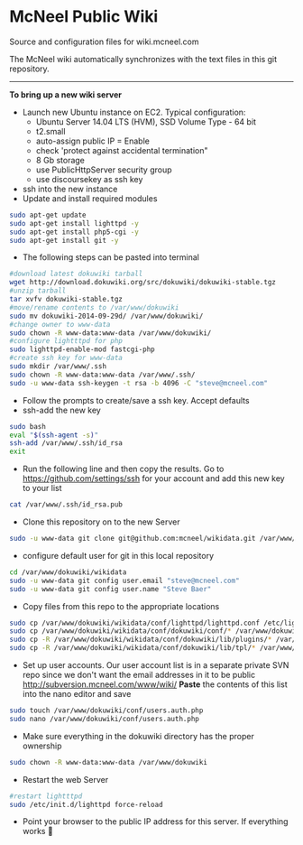 McNeel Public Wiki
========
Source and configuration files for wiki.mcneel.com

The McNeel wiki automatically synchronizes with the text files in this git repository.

----
**To bring up a new wiki server**
- Launch new Ubuntu instance on EC2. Typical configuration:
  - Ubuntu Server 14.04 LTS (HVM), SSD Volume Type - 64 bit
  - t2.small
  - auto-assign public IP = Enable
  - check 'protect against accidental termination"
  - 8 Gb storage
  - use PublicHttpServer security group
  - use discoursekey as ssh key
- ssh into the new instance
- Update and install required modules
```bash
sudo apt-get update
sudo apt-get install lighttpd -y
sudo apt-get install php5-cgi -y
sudo apt-get install git -y
```
- The following steps can be pasted into terminal
```bash
#download latest dokuwiki tarball
wget http://download.dokuwiki.org/src/dokuwiki/dokuwiki-stable.tgz
#unzip tarball
tar xvfv dokuwiki-stable.tgz
#move/rename contents to /var/www/dokuwiki
sudo mv dokuwiki-2014-09-29d/ /var/www/dokuwiki/
#change owner to www-data
sudo chown -R www-data:www-data /var/www/dokuwiki/
#configure lightttpd for php
sudo lighttpd-enable-mod fastcgi-php
#create ssh key for www-data
sudo mkdir /var/www/.ssh
sudo chown -R www-data:www-data /var/www/.ssh/
sudo -u www-data ssh-keygen -t rsa -b 4096 -C "steve@mcneel.com"
```
- Follow the prompts to create/save a ssh key. Accept defaults
- ssh-add the new key
```bash
sudo bash
eval "$(ssh-agent -s)"
ssh-add /var/www/.ssh/id_rsa
exit
```
- Run the following line and then copy the results. Go to https://github.com/settings/ssh for your account and add this new key to your list
```bash
cat /var/www/.ssh/id_rsa.pub
```
- Clone this repository on to the new Server
```bash
sudo -u www-data git clone git@github.com:mcneel/wikidata.git /var/www/dokuwiki/wikidata
```
- configure default user for git in this local repository
```bash
cd /var/www/dokuwiki/wikidata
sudo -u www-data git config user.email "steve@mcneel.com"
sudo -u www-data git config user.name "Steve Baer"
```
- Copy files from this repo to the appropriate locations
```bash
sudo cp /var/www/dokuwiki/wikidata/conf/lighttpd/lighttpd.conf /etc/lighttpd/lighttpd.conf
sudo cp /var/www/dokuwiki/wikidata/conf/dokuwiki/conf/* /var/www/dokuwiki/conf/
sudo cp -R /var/www/dokuwiki/wikidata/conf/dokuwiki/lib/plugins/* /var/www/dokuwiki/lib/plugins/
sudo cp -R /var/www/dokuwiki/wikidata/conf/dokuwiki/lib/tpl/* /var/www/dokuwiki/lib/tpl/
```
- Set up user accounts. Our user account list is in a separate private SVN repo since we don't want the email addresses in it to be public http://subversion.mcneel.com/www/wiki/ **Paste** the contents of this list into the nano editor and save
```bash
sudo touch /var/www/dokuwiki/conf/users.auth.php
sudo nano /var/www/dokuwiki/conf/users.auth.php
```
- Make sure everything in the dokuwiki directory has the proper ownership
```bash
sudo chown -R www-data:www-data /var/www/dokuwiki
```
- Restart the web Server
```bash
#restart lightttpd
sudo /etc/init.d/lighttpd force-reload
```
- Point your browser to the public IP address for this server. If everything works :beer:
